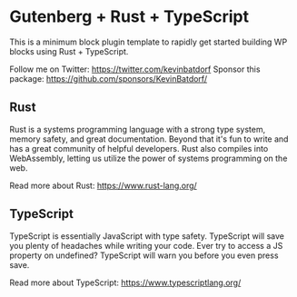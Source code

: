 # Gutenberg + Rust + TypeScript

This is a minimum block plugin template to rapidly get started building WP blocks using Rust + TypeScript.

Follow me on Twitter: https://twitter.com/kevinbatdorf
Sponsor this package: https://github.com/sponsors/KevinBatdorf/

## Rust
Rust is a systems programming language with a strong type system, memory safety, and great documentation. Beyond that it's fun to write and has a great community of helpful developers. Rust also compiles into WebAssembly, letting us utilize the power of systems programming on the web.

Read more about Rust: https://www.rust-lang.org/

## TypeScript
TypeScript is essentially JavaScript with type safety. TypeScript will save you plenty of headaches while writing your code. Ever try to access a JS property on undefined? TypeScript will warn you before you even press save.

Read more about TypeScript: https://www.typescriptlang.org/
